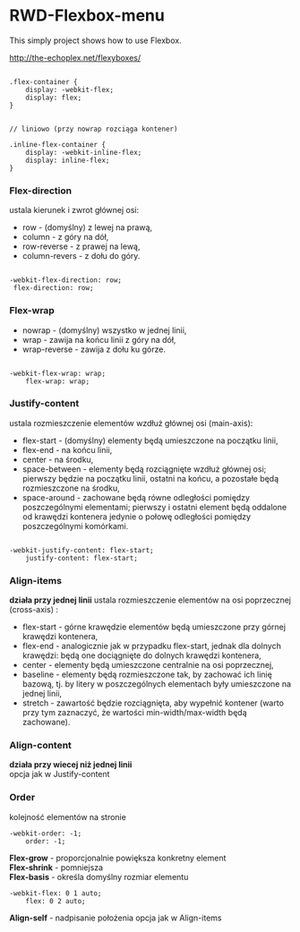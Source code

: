 # RWD-Flexbox-menu
This simply project shows how to use Flexbox.


http://the-echoplex.net/flexyboxes/
```

.flex-container {
    display: -webkit-flex;
    display: flex;
}

```


```

// liniowo (przy nowrap rozciąga kontener)

.inline-flex-container {
    display: -webkit-inline-flex;
    display: inline-flex;
}

```


### Flex-direction 

ustala kierunek i zwrot głównej osi:

- row - (domyślny) z lewej na prawą,
- column - z góry na dół,
- row-reverse - z prawej na lewą,
- column-revers - z dołu do góry.

```

-webkit-flex-direction: row;
 flex-direction: row;

```    
    
### Flex-wrap
- nowrap - (domyślny) wszystko w jednej linii,
- wrap -  zawija na końcu linii z góry na dół,
- wrap-reverse - zawija z dołu ku górze.
```

-webkit-flex-wrap: wrap;
    flex-wrap: wrap;

```    
    
### Justify-content
ustala rozmieszczenie elementów wzdłuż głównej osi (main-axis):
- flex-start - (domyślny) elementy będą umieszczone na początku linii,
- flex-end - na końcu linii,
- center - na środku,
- space-between - elementy będą rozciągnięte wzdłuż głównej osi; pierwszy będzie na początku linii, ostatni na końcu, a pozostałe będą rozmieszczone na środku,
- space-around - zachowane będą równe odległości pomiędzy poszczególnymi elementami; pierwszy i ostatni element będą oddalone od krawędzi kontenera jedynie o połowę odległości pomiędzy poszczególnymi komórkami.
```

-webkit-justify-content: flex-start;
    justify-content: flex-start;

```

### Align-items 
**działa przy jednej linii**
ustala rozmieszczenie elementów na osi poprzecznej (cross-axis) :
- flex-start - górne krawędzie elementów będą umieszczone przy górnej krawędzi kontenera,
- flex-end - analogicznie jak w przypadku flex-start, jednak dla dolnych krawędzi: będą one dociągnięte do dolnych krawędzi kontenera,
- center - elementy będą umieszczone centralnie na osi poprzecznej,
- baseline - elementy będą rozmieszczone tak, by zachować ich linię bazową, tj. by litery w poszczególnych elementach były umieszczone na jednej linii,
- stretch - zawartość będzie rozciągnięta, aby wypełnić kontener (warto przy tym zaznaczyć, że wartości min-width/max-width będą zachowane).

### Align-content 
**działa przy wiecej niż jednej linii**   
opcja jak w Justify-content


### Order
kolejność elementów na stronie
```
-webkit-order: -1;
    order: -1;
```     

**Flex-grow** - proporcjonalnie powiększa konkretny element    
**Flex-shrink** - pomniejsza   
**Flex-basis** - określa domyślny rozmiar elementu
```
-webkit-flex: 0 1 auto;
    flex: 0 2 auto;
```

**Align-self** - nadpisanie położenia
opcja jak w Align-items
